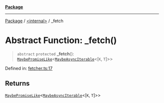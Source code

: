 [**Package**](../../README.md)

***

[Package](../../globals.md) / [\<internal\>](../README.md) / \_fetch

# Abstract Function: \_fetch()

> `abstract` `protected` **\_fetch**(): [`MaybePromiseLike`](../type-aliases/MaybePromiseLike.md)\<[`MaybeAsyncIterable`](../type-aliases/MaybeAsyncIterable.md)\<\[`K`, `T`\]\>\>

Defined in: [fetcher.ts:17](https://github.com/AlexXanderGrib/proxy-master/blob/ca5aa337e3a3c6ac87453a9ce0f2477b801f4bc9/src/fetcher.ts#L17)

## Returns

[`MaybePromiseLike`](../type-aliases/MaybePromiseLike.md)\<[`MaybeAsyncIterable`](../type-aliases/MaybeAsyncIterable.md)\<\[`K`, `T`\]\>\>
